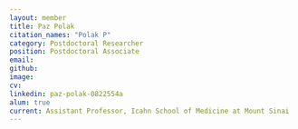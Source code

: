 ```yaml
---
layout: member
title: Paz Polak
citation_names: "Polak P"
category: Postdoctoral Researcher
position: Postdoctoral Associate
email: 
github: 
image: 
cv:
linkedin: paz-polak-0822554a
alum: true
current: Assistant Professor, Icahn School of Medicine at Mount Sinai
---
```


